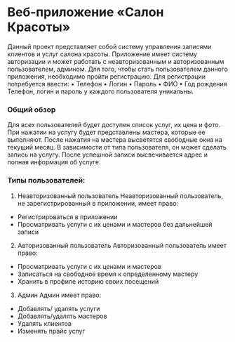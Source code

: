 # Веб-приложение «Салон Красоты»
Данный проект представляет собой систему управления записями клиентов и услуг салона красоты. Приложение имеет систему авторизации и может работать с неавторизованным и авторизованным пользователем, админом.
Для того, чтобы стать пользователем данного приложения, необходимо пройти регистрацию. Для регистрации потребуется ввести:
•	Телефон
•	Логин
•	Пароль
•	ФИО
•	Год рождения
Телефон, логин и пароль у каждого пользователя уникальны.
### Общий обзор
Для всех пользователей будет доступен список услуг, их цена и фото. При нажатии на услугу будет представлены мастера, которые ее выполняют. После нажатия на мастера высветятся свободные окна на текущий месяц. В зависимости от типа пользователя, он может сделать запись на услугу. После успешной записи высвечивается адрес и полная информация об услуге. 
### Типы пользователей:
1. Неавторизованный пользователь
Неавторизованный пользователь, не зарегистрированный в приложении, имеет право:
-	Регистрироваться в приложении
-	Просматривать услуги с их ценами и мастеров без дальнейшей записи 
2. Авторизованный пользователь
Авторизованный пользователь имеет право:
-	Просматривать услуги с их ценами и мастеров 
-	Записаться на свободное время к определенному мастеру
-	Хранить в профиле историю своих посещений
3. Админ
Админ имеет право:
-	Добавлять/ удалять услуги
-	Добавлять/удалять мастеров
-	Удалять клиентов
- Изменять прайс услуг 
